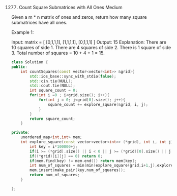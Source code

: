 1277. Count Square Submatrices with All Ones
Medium

Given a m * n matrix of ones and zeros, return how many square submatrices have all ones.

 

Example 1:

Input: matrix =
[
  [0,1,1,1],
  [1,1,1,1],
  [0,1,1,1]
]
Output: 15
Explanation: 
There are 10 squares of side 1.
There are 4 squares of side 2.
There is  1 square of side 3.
Total number of squares = 10 + 4 + 1 = 15.


```cpp
class Solution {
public:
    int countSquares(const vector<vector<int>> &grid){
        std::ios_base::sync_with_stdio(false);
        std::cin.tie(NULL);
        std::cout.tie(NULL);
        int square_count = 0;
        for(int i =0 ; i<grid.size(); i++){
            for(int j = 0; j<grid[0].size(); j++){
                square_count += explore_square(&grid, i, j);
            }
        }
        return square_count;
    }

private:
    unordered_map<int,int> mem;
    int explore_square(const vector<vector<int>> (*grid), int i, int j){
        int key = i*100000+j;
        if(i >= (*grid).size() || i < 0 || j >= (*grid)[0].size() || j < 0 )return 0;
        if((*grid)[i][j] == 0) return 0;
        if(mem.find(key) != mem.end()) return mem[key];
        int num_of_squares = min(min(explore_square(grid,i+1,j),explore_square(grid,i,j+1)),explore_square(grid,i+1,j+1)) +1;
        mem.insert(make_pair(key,num_of_squares));
        return num_of_squares;
    }

};
```